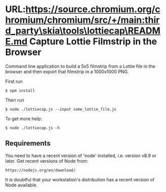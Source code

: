 URL:https://source.chromium.org/chromium/chromium/src/+/main:third_party\skia\tools\lottiecap\README.md
Capture Lottie Filmstrip in the Browser
=======================================

Command line application to build a 5x5 filmstrip
from a Lottie file in the browser and then export
that filmstrip in a 1000x1000 PNG.

First run

    $ npm install

Then run

    $ node ./lottiecap.js --input some_lottie_file.js

To get more help:

    $ node ./lottiecap.js -h

Requirements
------------

You need to have a recent version of 'node' installed, i.e.  version v8.9 or
later. Get recent versions of Node from:

    https://nodejs.org/en/download/

It is doubtful that your workstation's distribution has a recent version of
Node available.
